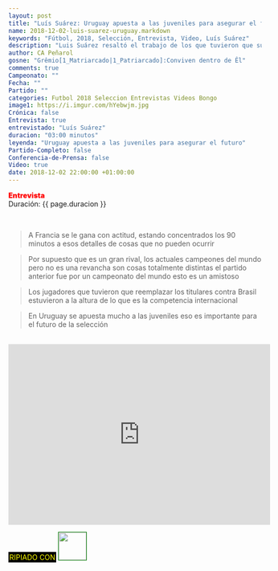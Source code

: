 ```yaml
---
layout: post
title: "Luís Suárez: Uruguay apuesta a las juveniles para asegurar el futuro"
name: 2018-12-02-luis-suarez-uruguay.markdown
keywords: "Fútbol, 2018, Selección, Entrevista, Video, Luís Suárez"
description: "Luis Suárez resaltó el trabajo de los que tuvieron que suplantar a titulares contra Brasil así como destacó que Uruguay apuesta en grande a las juveníles para asegurar su futuro"
author: CA Peñarol
gosne: "Grêmio[1_Matriarcado|1_Patriarcado]:Conviven dentro de Êl"
comments: true
Campeonato: ""
Fecha: ""
Partido: ""
categories: Futbol 2018 Seleccion Entrevistas Videos Bongo
image1: https://i.imgur.com/hYebwjm.jpg
Crónica: false
Entrevista: true
entrevistado: "Luís Suárez"
duracion: "03:00 minutos"
leyenda: "Uruguay apuesta a las juveniles para asegurar el futuro"
Partido-Completo: false
Conferencia-de-Prensa: false
Video: true
date: 2018-12-02 22:00:00 +01:00:00
---
```


<span style="color:red;font-weight:900">Entrevista</span><br>
<span>Duración: {{ page.duracion }}</span><br>

<br>

<blockquote>
  A Francia se le gana con actitud, estando concentrados los 90 minutos a esos detalles de cosas que no pueden ocurrir
</blockquote>

<blockquote>
  Por supuesto que es un gran rival, los actuales campeones del mundo pero no es una revancha son cosas totalmente distintas el partido anterior fue por un campeonato del mundo esto es un amistoso
</blockquote>

<blockquote>
  Los jugadores que tuvieron que reemplazar los titulares contra Brasil estuvieron a la altura de lo que es la competencia internacional
</blockquote>

<blockquote>
  En Uruguay se apuesta mucho a las juveniles eso es importante para el futuro de la selección
</blockquote>

<br>

<iframe width="521" height="360" src="https://www.youtube.com/embed/J6WF7Ab28hE" frameborder="0" allow="accelerometer; autoplay; encrypted-media; gyroscope; picture-in-picture" allowfullscreen></iframe>

<br>

<span style="color:yellow;background:black;padding:2px;">RIPIADO CON</span> <a href="http://ffmpeg.org"><img src="{{ site.url }}/images/ffmpeg.png" width="55px" style="border:1px solid green;"></a>
